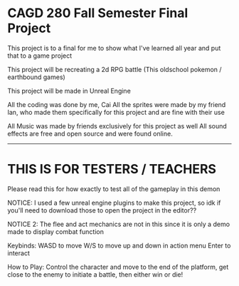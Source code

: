 # CAGD 280 Fall Semester Final Project

This project is to a final for me to show what I've
learned all year and put that to a game project

This project will be recreating a 2d RPG battle
(This oldschool pokemon / earthbound games)

This project will be made in Unreal Engine

All the coding was done by me, Cai
All the sprites were made by my friend Ian,
who made them specifically for this project
and are fine with their use

All Music was made by friends exclusively for this project as well
All sound effects are free and open source and were found online.


-----------------------------------------------------------


# THIS IS FOR TESTERS / TEACHERS

Please read this for how exactly to test
all of the gameplay in this demon

NOTICE: I used a few unreal engine plugins to make
this project, so idk if you'll need to download
those to open the project in the editor??

NOTICE 2: The flee and act mechanics are not in this
since it is only a demo made to display combat function


Keybinds:
WASD to move
W/S to move up and down in action menu
Enter to interact


How to Play:
Control the character and move to the end of the platform,
get close to the enemy to initiate a battle, then
either win or die!